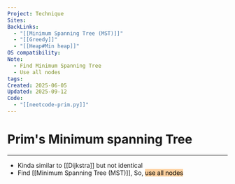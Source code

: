 ```yaml
---
Project: Technique
Sites:
BackLinks:
  - "[[Minimum Spanning Tree (MST)]]"
  - "[[Greedy]]"
  - "[[Heap#Min heap]]"
OS compatibility:
Note:
  - Find Minimum Spanning Tree
  - Use all nodes
tags:
Created: 2025-06-05
Updated: 2025-09-12
Code:
  - "[[neetcode-prim.py]]"
---
```

# Prim's Minimum spanning Tree
---
- Kinda similar to [[Dijkstra]] but not identical
- Find [[Minimum Spanning Tree (MST)]], So, <mark style="background: #FFB86CA6;">use all nodes</mark>
